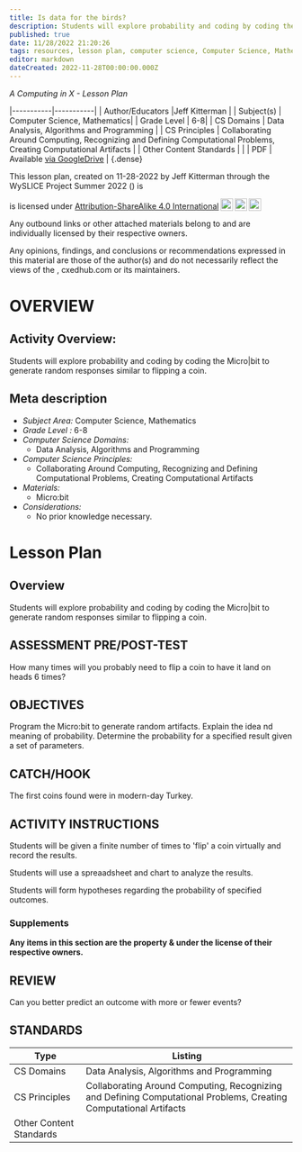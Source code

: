 ```yaml
---
title: Is data for the birds?
description: Students will explore probability and coding by coding the Micro|bit to generate random responses similar to flipping a coin.
published: true
date: 11/28/2022 21:20:26
tags: resources, lesson plan, computer science, Computer Science, Mathematics 
editor: markdown
dateCreated: 2022-11-28T00:00:00.000Z
---
```

*A Computing in X - Lesson Plan*

|-----------|-----------|
| Author/Educators |Jeff Kitterman |
| Subject(s) | Computer Science, Mathematics|
| Grade Level | 6-8|
| CS Domains | Data Analysis, Algorithms and Programming |
| CS Principles | Collaborating Around Computing, Recognizing and Defining Computational Problems, Creating Computational Artifacts |
| Other Content Standards |  | 
| PDF | Available [via GoogleDrive]() |
{.dense}






This lesson plan, created on 11-28-2022 by Jeff Kitterman through the  WySLICE Project Summer 2022 () is  <p xmlns:cc="http://creativecommons.org/ns#" >  is licensed under <a href="http://creativecommons.org/licenses/by-sa/4.0/?ref=chooser-v1" target="_blank" rel="license noopener noreferrer" style="display:inline-block;">Attribution-ShareAlike 4.0 International<img style="height:22px!important;margin-left:3px;vertical-align:text-bottom;" src="https://mirrors.creativecommons.org/presskit/icons/cc.svg?ref=chooser-v1"><img style="height:22px!important;margin-left:3px;vertical-align:text-bottom;" src="https://mirrors.creativecommons.org/presskit/icons/by.svg?ref=chooser-v1"><img style="height:22px!important;margin-left:3px;vertical-align:text-bottom;" src="https://mirrors.creativecommons.org/presskit/icons/sa.svg?ref=chooser-v1"></a></p>


Any outbound links or other attached materials belong to and are individually licensed by their respective owners. 


Any opinions, findings, and conclusions or recommendations expressed in this material are those of the author(s) and do not necessarily reflect the views of the , cxedhub.com or its maintainers.


# OVERVIEW
## Activity Overview:  
Students will explore probability and coding by coding the Micro|bit to generate random responses similar to flipping a coin.
## Meta description
+ *Subject Area:* Computer Science, Mathematics 
+ *Grade Level :* 6-8 
+ *Computer Science Domains:*
   + Data Analysis, Algorithms and Programming
+ *Computer Science Principles:*
   + Collaborating Around Computing, Recognizing and Defining Computational Problems, Creating Computational Artifacts
+ *Materials:* 
   + Micro:bit
+ *Considerations:*
   + No prior knowledge necessary.


# Lesson Plan
## Overview
Students will explore probability and coding by coding the Micro|bit to generate random responses similar to flipping a coin.
## ASSESSMENT PRE/POST-TEST
How many times will you probably need to flip a coin to have it land on heads 6 times?
## OBJECTIVES
Program the Micro:bit to generate random artifacts.
Explain the idea nd meaning of probability.
Determine the probability for a specified result given a set of parameters.


## CATCH/HOOK
The first coins found were in modern-day Turkey.


## ACTIVITY INSTRUCTIONS
Students will be given a finite number of times to 'flip' a coin virtually and record the results.


Students will use a spreaadsheet and chart to analyze the results.


Students will form hypotheses regarding the probability of specified outcomes.


### Supplements
**Any items in this section are the property & under the license of their respective owners.**






## REVIEW
Can you better predict an outcome with more or fewer events?
## STANDARDS        
| Type | Listing | 
|-----------|-----------|
| CS Domains  | Data Analysis, Algorithms and Programming|
| CS Principles   | Collaborating Around Computing, Recognizing and Defining Computational Problems, Creating Computational Artifacts|
| Other Content Standards |   |